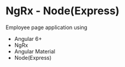 # NgRx - Node(Express)

Employee page application using

- Angular 6+
- NgRx
- Angular Material
- Node(Express)
